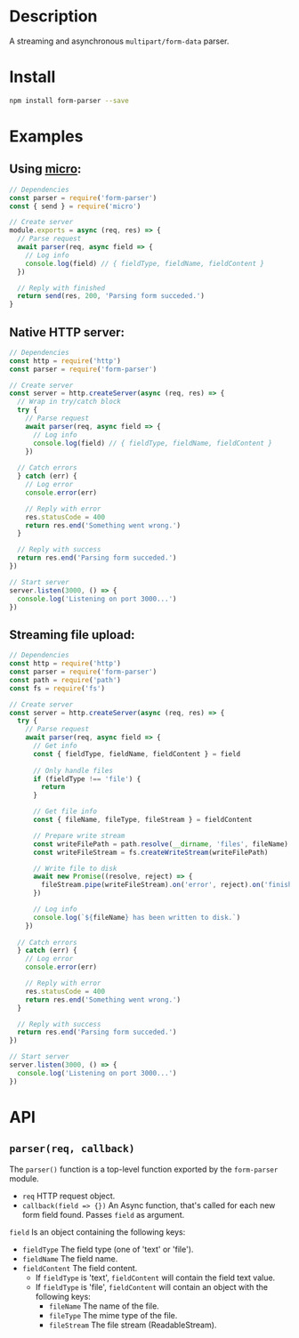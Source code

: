 # Description
A streaming and asynchronous `multipart/form-data` parser.

# Install
```bash
npm install form-parser --save
```

# Examples

## Using [micro](https://github.com/zeit/micro):
```js
// Dependencies
const parser = require('form-parser')
const { send } = require('micro')

// Create server
module.exports = async (req, res) => {
  // Parse request
  await parser(req, async field => {
    // Log info
    console.log(field) // { fieldType, fieldName, fieldContent }
  })

  // Reply with finished
  return send(res, 200, 'Parsing form succeded.')
}
```

## Native HTTP server:
```js
// Dependencies
const http = require('http')
const parser = require('form-parser')

// Create server
const server = http.createServer(async (req, res) => {
  // Wrap in try/catch block
  try {
    // Parse request
    await parser(req, async field => {
      // Log info
      console.log(field) // { fieldType, fieldName, fieldContent }
    })
  
  // Catch errors
  } catch (err) {
    // Log error
    console.error(err)

    // Reply with error
    res.statusCode = 400
    return res.end('Something went wrong.')
  }

  // Reply with success
  return res.end('Parsing form succeded.')
})

// Start server
server.listen(3000, () => {
  console.log('Listening on port 3000...')
})
```

## Streaming file upload:
```js
// Dependencies
const http = require('http')
const parser = require('form-parser')
const path = require('path')
const fs = require('fs')

// Create server
const server = http.createServer(async (req, res) => {
  try {
    // Parse request
    await parser(req, async field => {
      // Get info
      const { fieldType, fieldName, fieldContent } = field
      
      // Only handle files
      if (fieldType !== 'file') {
        return
      }

      // Get file info
      const { fileName, fileType, fileStream } = fieldContent

      // Prepare write stream
      const writeFilePath = path.resolve(__dirname, 'files', fileName)
      const writeFileStream = fs.createWriteStream(writeFilePath)

      // Write file to disk
      await new Promise((resolve, reject) => {
        fileStream.pipe(writeFileStream).on('error', reject).on('finish', resolve)
      })

      // Log info
      console.log(`${fileName} has been written to disk.`)
    })
  
  // Catch errors
  } catch (err) {
    // Log error
    console.error(err)

    // Reply with error
    res.statusCode = 400
    return res.end('Something went wrong.')
  }

  // Reply with success
  return res.end('Parsing form succeded.')
})

// Start server
server.listen(3000, () => {
  console.log('Listening on port 3000...')
})
```

# API

## `parser(req, callback)`
The `parser()` function is a top-level function exported by the `form-parser` module.

* `req` HTTP request object.
* `callback(field => {})` An Async function, that's called for each new form field found. Passes `field` as argument.

`field` Is an object containing the following keys:
  * `fieldType` The field type (one of 'text' or 'file').
  * `fieldName` The field name.
  * `fieldContent` The field content.
    * If `fieldType` is 'text', `fieldContent` will contain the field text value.
    * If `fieldType` is 'file', `fieldContent` will contain an object with the following keys:
      * `fileName` The name of the file.
      * `fileType` The mime type of the file.
      * `fileStream` The file stream (ReadableStream).